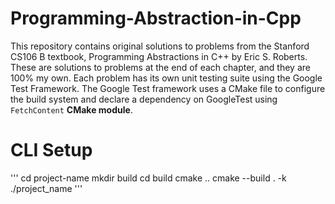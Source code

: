 # Programming-Abstraction-in-Cpp
This repository contains original solutions to problems from the Stanford CS106 B textbook, Programming Abstractions in C++ by Eric S. Roberts. These are solutions to problems at the end of each chapter, and they are 100% my own. Each problem has its own unit testing suite using the Google Test Framework. The Google Test framework uses a CMake file to configure the build system and declare a dependency on GoogleTest using `FetchContent` **CMake module**. 

# CLI Setup

'''
cd project-name
mkdir build
cd build
cmake ..
cmake --build . -k
./project_name
'''
